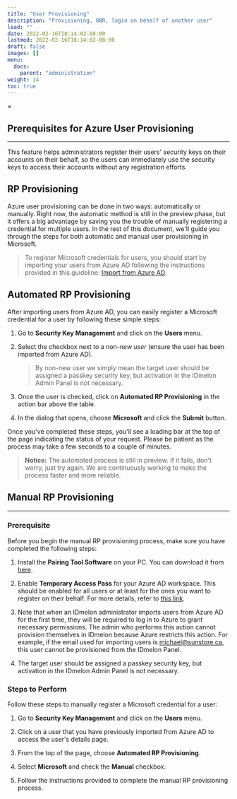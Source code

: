 ```yaml
---
title: "User Provisioning"
description: "Provisioning, OBR, login on behalf of another user"
lead: ""
date: 2022-02-16T18:14:02-08:00
lastmod: 2022-02-16T18:14:02-08:00
draft: false
images: []
menu:
  docs:
    parent: "administration"
weight: 14
toc: true
---
```


<div id="_modal" class="modal">
  <span class="close">&times;</span>
  <img class="modal-content" id="img01">
</div>

## Prerequisites for Azure User Provisioning

<hr class="hr-line">

This feature helps administrators register their users' security keys on their accounts on their behalf, so the users can immediately use the security keys to access their accounts without any registration efforts.

## RP Provisioning

Azure user provisioning can be done in two ways: automatically or manually. Right now, the automatic method is still in the preview phase, but it offers a big advantage by saving you the trouble of manually registering a credential for multiple users. In the rest of this document, we'll guide you through the steps for both automatic and manual user provisioning in Microsoft.

> To register Microsoft credentials for users, you should start by importing your users from Azure AD following the instructions provided in this guideline: [Import from Azure AD](../administration/enrollment.md/#import-from-azure-ad).

## Automated RP Provisioning

After importing users from Azure AD, you can easily register a Microsoft credential for a user by following these simple steps:

1. Go to **Security Key Management** and click on the **Users** menu.

2. Select the checkbox next to a non-*new user* (ensure the user has been imported from Azure AD).

    > By non-new user we simply mean the target user should be assigned a passkey security key, but activation in the IDmelon Admin Panel is not necessary.

3. Once the user is checked, click on **Automated RP Provisioning** in the action bar above the table.

4. In the dialog that opens, choose **Microsoft** and click the **Submit** button.

Once you've completed these steps, you'll see a loading bar at the top of the page indicating the status of your request. Please be patient as the process may take a few seconds to a couple of minutes.

> **Notice:** The automated process is still in preview. If it fails, don't worry, just try again. We are continuously working to make the process faster and more reliable.

## Manual RP Provisioning

<hr class="hr-line">

### Prerequisite

Before you begin the manual RP provisioning process, make sure you have completed the following steps:

1. Install the **Pairing Tool Software** on your PC. You can download it from [here](https://idmelon.com/docs/downloads).

2. Enable **Temporary Access Pass** for your Azure AD workspace. This should be enabled for all users or at least for the ones you want to register on their behalf. For more details, refer to [this link](https://learn.microsoft.com/en-us/azure/active-directory/authentication/howto-authentication-temporary-access-pass).

3. Note that when an IDmelon administrator imports users from Azure AD for the first time, they will be required to log in to Azure to grant necessary permissions. The admin who performs this action cannot provision themselves in IDmelon because Azure restricts this action. For example, if the email used for importing users is [michael@sunstore.ca](mailto:michael@sunstore.ca), this user cannot be provisioned from the IDmelon Panel.

4. The target user should be assigned a passkey security key, but activation in the IDmelon Admin Panel is not necessary.

### Steps to Perform

Follow these steps to manually register a Microsoft credential for a user:

1. Go to **Security Key Management** and click on the **Users** menu.

2. Click on a user that you have previously imported from Azure AD to access the user's details page.

3. From the top of the page, choose **Automated RP Provisioning**.

4. Select **Microsoft** and check the **Manual** checkbox.

5. Follow the instructions provided to complete the manual RP provisioning process.
